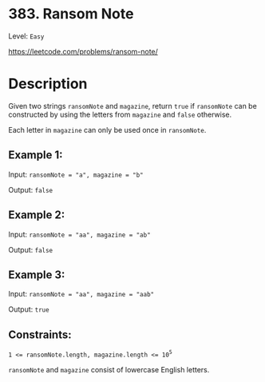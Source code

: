 # 383. Ransom Note
Level: `Easy`

https://leetcode.com/problems/ransom-note/

# Description

Given two strings `ransomNote` and `magazine`, return `true` if `ransomNote` can be constructed by using the letters from `magazine` and `false` otherwise.

Each letter in `magazine` can only be used once in `ransomNote`.


## Example 1:

Input: `ransomNote = "a", magazine = "b"`

Output: `false`


## Example 2:

Input: `ransomNote = "aa", magazine = "ab"`

Output: `false`

## Example 3:

Input: `ransomNote = "aa", magazine = "aab"`

Output: `true`


## Constraints:

`1 <= ransomNote.length, magazine.length <= 10`<sup>`5`</sup>

`ransomNote` and `magazine` consist of lowercase English letters.